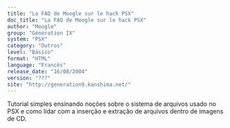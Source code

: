 ```yaml
---
title: "La FAQ de Moogle sur le hack PSX"
doc_title: "La FAQ de Moogle sur le hack PSX"
author: "Moogle"
group: "Génération IX"
system: "PSX"
category: "Outros"
level: "Básico"
format: "HTML"
language: "Francês"
release_date: "16/08/2004"
version: "???"
site: "http://generation9.kanshima.net/"
---
```

Tutorial simples ensinando noções sobre o sistema de arquivos usado no PSX e como lidar com a inserção e extração de arquivos dentro de imagens de CD.